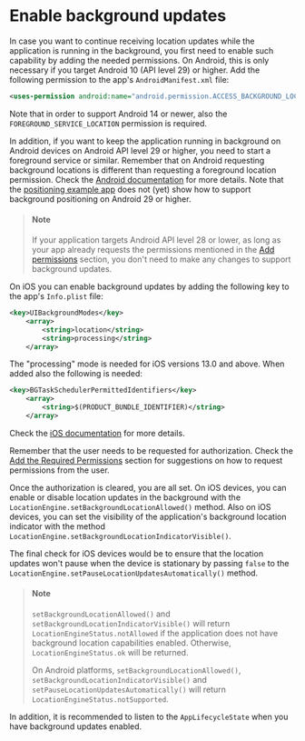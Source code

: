 # Enable background updates

In case you want to continue receiving location updates while the application is running in the background, you first need to enable such capability by adding the needed permissions. On Android, this is only necessary if you target Android 10 (API level 29) or higher. Add the following permission to the app's `AndroidManifest.xml` file:

```xml
<uses-permission android:name="android.permission.ACCESS_BACKGROUND_LOCATION" />
```

Note that in order to support Android 14 or newer, also the `FOREGROUND_SERVICE_LOCATION` permission is required.

In addition, if you want to keep the application running in background on Android devices on Android API level 29 or higher, you need to start a foreground service or similar. Remember that on Android requesting background locations is different than requesting a foreground location permission. Check the [Android documentation](https://developer.android.com/training/location/permissions#request-background-location) for more details. Note that the [positioning example app](https://github.com/heremaps/here-sdk-examples) does not (yet) show how to support background positioning on Android 29 or higher.

> #### Note
> If your application targets Android API level 28 or lower, as long as your app already requests the permissions mentioned in the [Add permissions](get-locations.md#add-permissions) section, you don't need to make any changes to support background updates.

On iOS you can enable background updates by adding the following key to the app's `Info.plist` file:

```xml
<key>UIBackgroundModes</key>
	<array>
		<string>location</string>
        <string>processing</string>
	</array>
```

The "processing" mode is needed for iOS versions 13.0 and above. When added also the following is needed:

```xml
<key>BGTaskSchedulerPermittedIdentifiers</key>
    <array>
        <string>$(PRODUCT_BUNDLE_IDENTIFIER)</string>
    </array>
```

Check the [iOS documentation](https://developer.apple.com/documentation/xcode/configuring-background-execution-modes) for more details.

Remember that the user needs to be requested for authorization. Check the [Add the Required Permissions](get-locations.md#add-permissions) section for suggestions on how to request permissions from the user.

Once the authorization is cleared, you are all set. On iOS devices, you can enable or disable location updates in the background with the `LocationEngine.setBackgroundLocationAllowed()` method. Also on iOS devices, you can set the visibility of the application's background location indicator with the method `LocationEngine.setBackgroundLocationIndicatorVisible()`.

The final check for iOS devices would be to ensure that the location updates won't pause when the device is stationary by passing `false` to the `LocationEngine.setPauseLocationUpdatesAutomatically()` method.

> #### Note
> `setBackgroundLocationAllowed()` and `setBackgroundLocationIndicatorVisible()` will return `LocationEngineStatus.notAllowed` if the application does not have background location capabilities enabled. Otherwise, `LocationEngineStatus.ok` will be returned.
>
> On Android platforms, `setBackgroundLocationAllowed()`, `setBackgroundLocationIndicatorVisible()` and `setPauseLocationUpdatesAutomatically()` will return `LocationEngineStatus.notSupported`.

In addition, it is recommended to listen to the `AppLifecycleState` when you have background updates enabled.
